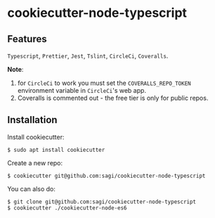# cookiecutter-node-typescript

## Features
`Typescript`, `Prettier`, `Jest`, `Tslint`, `CircleCi`, `Coveralls`.

**Note**:
1. for `CircleCi` to work you must set the `COVERALLS_REPO_TOKEN` environment
variable in `CircleCi`'s  web app.
2. Coveralls is commented out - the free tier is only for public repos.


## Installation
Install cookiecutter:
~~~
$ sudo apt install cookiecutter
~~~

Create a new repo:
~~~
$ cookiecutter git@github.com:sagi/cookiecutter-node-typescript
~~~

You can also do:
~~~
$ git clone git@github.com:sagi/cookiecutter-node-typescript
$ cookiecutter ./cookiecutter-node-es6
~~~
